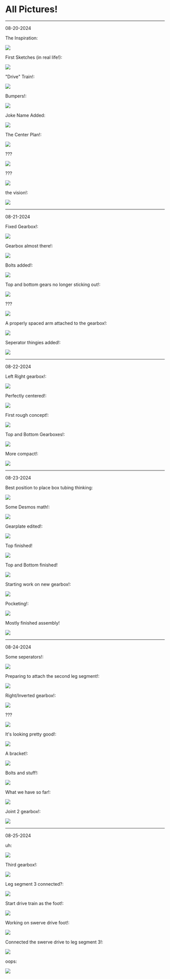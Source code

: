 # All Pictures!

---

08-20-2024

The Inspiration:

![](</updatelogs/images/082024/08202024 - 1.png>)

First Sketches (in real life!):

![](</updatelogs/images/082024/08202024 - 2.png>)

"Drive" Train!:

![](</updatelogs/images/082024/08202024 - 3.png>)

Bumpers!:

![](</updatelogs/images/082024/08202024 - 4.png>)

Joke Name Added:

![](</updatelogs/images/082024/08202024 - 5.png>)

The Center Plan!:

![](</updatelogs/images/082024/08202024 - 6.png>)

???

![](</updatelogs/images/082024/08202024 - 7.png>)

???

![](</updatelogs/images/082024/08202024 - 8.png>)

the vision!:

![](</updatelogs/images/082024/08202024 - 9.png>)

---

08-21-2024

Fixed Gearbox!:

![](</updatelogs/images/082024/08212024 - 1.png>)

Gearbox almost there!:

![](</updatelogs/images/082024/08212024 - 2.png>)

Bolts added!:

![](</updatelogs/images/082024/08212024 - 3.png>)

Top and bottom gears no longer sticking out!:

![](</updatelogs/images/082024/08212024 - 4.png>)

???

![](</updatelogs/images/082024/08212024 - 5.png>)

A properly spaced arm attached to the gearbox!:

![](</updatelogs/images/082024/08212024 - 6.png>)

Seperator thingies added!:

![](</updatelogs/images/082024/08212024 - 7.png>)

---

08-22-2024

Left Right gearbox!:

![](</updatelogs/images/082024/08222024 - 1.png>)

Perfectly centered!:

![](</updatelogs/images/082024/08222024 - 2.png>)

First rough concept!:

![](</updatelogs/images/082024/08222024 - 3.png>)

Top and Bottom Gearboxes!:

![](</updatelogs/images/082024/08222024 - 4.png>)

More compact!:

![](</updatelogs/images/082024/08222024 - 5.png>)

---

08-23-2024

Best position to place box tubing thinking:

![](</updatelogs/images/082024/08232024 - 1.png>)

Some Desmos math!:

![](</updatelogs/images/082024/08232024 - 2.png>)

Gearplate edited!:

![](</updatelogs/images/082024/08232024 - 3.png>)

Top finished!

![](</updatelogs/images/082024/08232024 - 4.png>)

Top and Bottom finished!

![](</updatelogs/images/082024/08232024 - 5.png>)

Starting work on new gearbox!:

![](</updatelogs/images/082024/08232024 - 6.png>)

Pocketing!:

![](</updatelogs/images/082024/08232024 - 7.png>)

Mostly finished assembly!

![](</updatelogs/images/082024/08232024 - 8.png>)

---

08-24-2024

Some seperators!:

![](</updatelogs/images/082024/08242024 - 1.png>)

Preparing to attach the second leg segment!:

![](</updatelogs/images/082024/08242024 - 2.png>)

Right/Inverted gearbox!:

![](</updatelogs/images/082024/08242024 - 3.png>)

???

![](</updatelogs/images/082024/08242024 - 4.png>)

It's looking pretty good!:

![](</updatelogs/images/082024/08242024 - 5.png>)

A bracket!:

![](</updatelogs/images/082024/08242024 - 6.png>)

Bolts and stuff!:

![](</updatelogs/images/082024/08242024 - 7.png>)

What we have so far!:

![](</updatelogs/images/082024/08242024 - 8.png>)

Joint 2 gearbox!:

![](</updatelogs/images/082024/08242024 - 9.png>)

---

08-25-2024

uh:

![](</updatelogs/images/082024/08252024 - 1.png>)

Third gearbox!:

![](</updatelogs/images/082024/08252024 - 2.png>)

Leg segment 3 connected?:

![](</updatelogs/images/082024/08252024 - 3.png>)

Start drive train as the foot!:

![](</updatelogs/images/082024/08252024 - 4.png>)

Working on swerve drive foot!:

![](</updatelogs/images/082024/08252024 - 5.png>)

Connected the swerve drive to leg segment 3!:

![](</updatelogs/images/082024/08252024 - 6.png>)

oops:

![](</updatelogs/images/082024/08252024 - 7.png>)